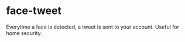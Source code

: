 face-tweet
==========

Everytime a face is detected, a tweet is sent to your account. Useful for home security.
